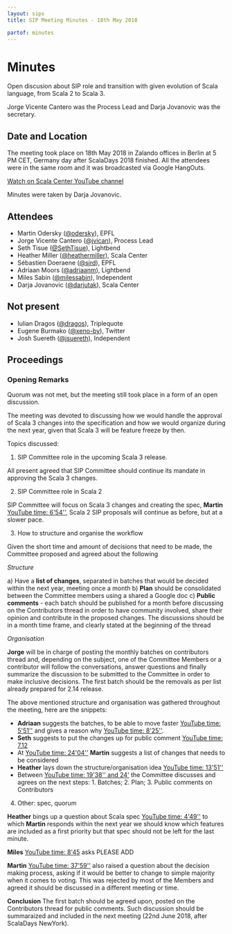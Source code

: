 ```yaml
---
layout: sips
title: SIP Meeting Minutes - 18th May 2018

partof: minutes
---
```


# Minutes

Open discusion about SIP role and transition with given evolution of Scala language, from Scala 2 to Scala 3.

Jorge Vicente Cantero was the Process Lead and Darja Jovanovic was the secretary.


## Date and Location
The meeting took place on 18th May 2018 in Zalando offices in Berlin at 5 PM CET, Germany day after ScalaDays 2018 finished.
All the attendees were in the same room and it was broadcasted via Google HangOuts.

[Watch on Scala Center YouTube channel](https://youtu.be/q2LVmTe9qmU?t=3)

Minutes were taken by Darja Jovanovic.

## Attendees

* Martin Odersky ([@odersky](https://github.com/odersky)), EPFL
* Jorge Vicente Cantero ([@jvican](https://github.com/jvican)), Process Lead
* Seth Tisue ([@SethTisue](https://github.com/SethTisue)), Lightbend
* Heather Miller ([@heathermiller](https://github.com/heathermiller)), Scala Center
* Sébastien Doeraene ([@sjrd](https://github.com/sjrd)), EPFL
* Adriaan Moors ([@adriaanm](https://github.com/adriaanm)), Lightbend
* Miles Sabin ([@milessabin](https://github.com/milessabin)), Independent
* Darja Jovanovic ([@darjutak](https://github.com/darjutak)), Scala Center

## Not present

* Iulian Dragos ([@dragos](https://github.com/dragos)), Triplequote
* Eugene Burmako ([@xeno-by](https://github.com/xeno-by)), Twitter
* Josh Suereth ([@jsuereth](https://github.com/jsuereth)), Independent


## Proceedings
### Opening Remarks

Quorum was not met, but the meeting still took place in a form of an open discussion. 

The meeting was devoted to discussing how we would handle the approval of Scala 3 changes into the specification and how we would organize during the next year, given that Scala 3 will be feature freeze by then.

Topics discussed:

1. SIP Committee role in the upcoming Scala 3 release. 

All present agreed that SIP Committee should continue its mandate in approving the Scala 3 changes. 

2. SIP Committee role in Scala 2

SIP Committee will focus on Scala 3 changes and creating the spec, **Martin** [YouTube time: 6'54''](https://youtu.be/q2LVmTe9qmU?t=414), Scala 2 SIP proposals will continue as before, but at a slower pace.

3. How to structure and organise the workflow

Given the short time and amount of decisions that need to be made, the Committee proposed and agreed about the following

*Structure*

a) Have a **list of changes**, separated in batches that would be decided within the next year, meeting once a month
b) **Plan** should be consolidated between the Committee members using a shared a Google doc
c) **Public comments** - each batch should be published for a month before discussing on the Contributors thread in order to have community involved, share their opinion and contribute in the proposed changes. The discussions should be in a month time frame, and clearly stated at the beginning of the thread

*Organisation*

**Jorge** will be in charge of posting the monthly batches on contributors thread and, depending on the subject, one of the Committee Members or a contributor will follow the conversations, answer questions and finally summarize the discussion to be submitted to the Committee in order to make inclusive decisions.
The first batch should be the removals as per list already prepared for 2.14 release.

The above mentioned structure and organisation was gathered throughout the meeting, here are the snippets:

- **Adriaan** suggests the batches, to be able to move faster [YouTube time: 5'51''](https://youtu.be/q2LVmTe9qmU?t=351) and gives a reason why [YouTube time: 8'25''](https://youtu.be/q2LVmTe9qmU?t=505).
- **Seth** suggests to put the changes up for public comment [YouTube time: 7.12](https://youtu.be/q2LVmTe9qmU?t=432)
- At [YouTube time: 24'04''](https://youtu.be/q2LVmTe9qmU?t=1444) **Martin** suggests a list of changes that needs to be considered 
- **Heather** lays down the structure/organisation idea [YouTube time: 13'51''](https://youtu.be/q2LVmTe9qmU?t=824)
- Between [YouTube time: 19'38'' and 24'](https://youtu.be/q2LVmTe9qmU?t=1178) the Committee discusses and agrees on the next steps: 1. Batches; 2. Plan; 3. Public comments on Contributors

4. Other: spec, quorum

**Heather** bings up a question about Scala spec [YouTube time: 4'49''](https://youtu.be/q2LVmTe9qmU?t=289) to which **Martin** responds within the next year we should know which features are included as a first priority but that spec should not be left for the last minute.

**Miles** [YouTube time: 8'45](https://youtu.be/q2LVmTe9qmU?t=525) asks PLEASE ADD

**Martin** [YouTube time: 37'59''](https://youtu.be/q2LVmTe9qmU?t=2279 ) also raised a question about the decision making process, asking if it would be better to change to simple majority when it comes to voting. This was rejected by most of the Members and agreed it should be discussed in a different meeting or time.

**Conclusion** The first batch should be agreed upon, posted on the Contributors thread for public comments. Such discussion should be summaraized and included in the next meeting (22nd June 2018, after ScalaDays NewYork). 
